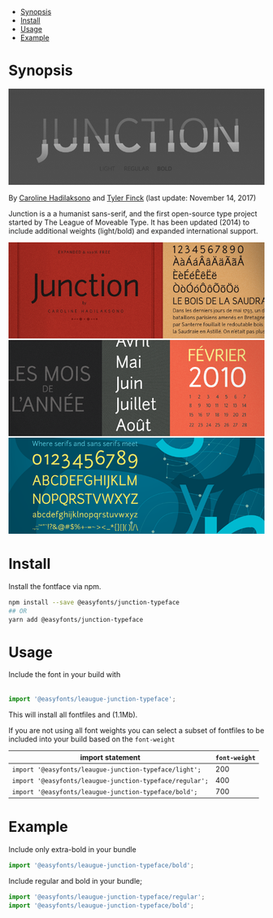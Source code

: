 - [Synopsis](#synopsis)
- [Install](#install)
- [Usage](#usage)
- [Example](#example)

# Synopsis

![League Junction 1][pangram1]

By [Caroline Hadilaksono][designer2] and [Tyler Finck][designer] (last update: November 14, 2017)

Junction is a a humanist sans-serif, and the first open-source type project started by The League of Moveable Type. It has been updated (2014) to include additional weights (light/bold) and expanded international support.


![League Junction 2][pangram2]
![League Junction 3][pangram3]
![League Junction 4][pangram4]

# Install

Install the fontface via npm. 

```bash
npm install --save @easyfonts/junction-typeface
## OR
yarn add @easyfonts/junction-typeface
```

# Usage

Include the font in your build with 

```javascript

import '@easyfonts/leaugue-junction-typeface';
```

This will install all fontfiles and (1.1Mb).

If you are not using all font weights you can select a subset of fontfiles to be included into your build based on the `font-weight`


| import statement                                         | `font-weight` |
| -------------------------------------------------------- | ------------- |
| `import '@easyfonts/leaugue-junction-typeface/light';`   | 200           |
| `import '@easyfonts/leaugue-junction-typeface/regular';` | 400           |
| `import '@easyfonts/leaugue-junction-typeface/bold';`    | 700           |

# Example

Include only extra-bold in your bundle

```javascript
import '@easyfonts/leaugue-junction-typeface/bold';
```

Include regular and bold in your bundle;

```javascript
import '@easyfonts/leaugue-junction-typeface/regular';
import '@easyfonts/leaugue-junction-typeface/bold';
```

[designer]: http://www.tylerfinck.com
[designer2]: http://www.hadilaksono.com
[pangram1]: ./images/junction-1.png
[pangram2]: ./images/junction-2.png
[pangram3]: ./images/junction-3.png
[pangram4]: ./images/junction-4.png


